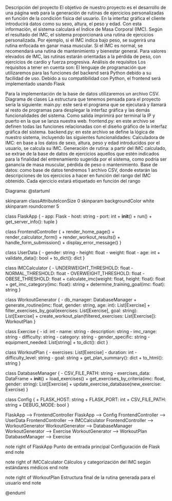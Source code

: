Descripción del proyecto
El objetivo de nuestro proyecto es el desarrollo de una página web para la generación de rutinas de ejercicios personalizadas en función de la condición física del usuario. 
En la interfaz gráfica el cliente introducirá datos como su sexo, altura, el peso y edad. Con esta información, el sistema calculará el Índice de Masa Corporal (IMC).
Según el resultado del IMC, el sistema proporcionará una rutina de ejercicios personalizada. Por ejemplo, si el IMC indica bajo peso, se sugerirá una rutina enfocada en ganar masa muscular. Si el IMC es normal, se recomendará una rutina de mantenimiento y bienestar general. Para valores elevados de IMC, las rutinas estarán orientadas a la pérdida de peso, con ejercicios de cardio y fuerza progresiva.
Análisis de requisitos
Los requisitos a tener en cuenta son:
El lenguaje de programación que utilizaremos para las funciones del backend será Python debido a su facilidad de uso. 
Debido a su compatibilidad con Python, el frontend será implementado usando Flask

Para la implementación de la base de datos utilizaremos un archivo CSV.
Diagrama de clases
La estructura que tenemos pensada para el proyecto sería la siguiente:
main.py: este será el programa que se ejecutará y llamará al resto de programas para desplegar la interfaz gráfica y las demás funcionalidades del sistema. Como salida imprimirá por terminal la IP y puerto en la que se lanza nuestra web.
frontend.py: en este archivo se definen todas las funciones relacionadas con el diseño gráfico de la interfaz gráfica del sistema. 
backend.py: en este archivo se define la lógica de nuestro sistema, incluyendo las siguientes funcionalidades:
Calculadora de IMC: en base a los datos de sexo, altura, peso y edad introducidos por el usuario, se calcula su IMC.
Generación de rutina: a partir del IMC calculado, se extrae de la base de datos de ejercicios aquellos que estén indicados para la finalidad del entrenamiento sugerida por el sistema, como podría ser ganancia de masa muscular, pérdida de peso o mantenimiento. 
Base de datos: como base de datos tendremos 1 archivo CSV, donde estarán las descripciones de los ejercicios a hacer en función del rango del IMC obtenido. Cada ejercicio estará etiquetado en función del rango

Diagrama:
@startuml

skinparam classAttributeIconSize 0
skinparam backgroundColor white
skinparam roundcorner 5

class FlaskApp {
    - app: Flask
    - host: string
    - port: int
    + __init__()
    + run()
    + get_server_info(): tuple
}

class FrontendController {
    + render_home_page()
    + render_calculator_form()
    + render_workout_results()
    + handle_form_submission()
    + display_error_message()
}

class UserData {
    - gender: string
    - height: float
    - weight: float
    - age: int
    + validate_data(): bool
    + to_dict(): dict
}

class IMCCalculator {
    - UNDERWEIGHT_THRESHOLD: float
    - NORMAL_THRESHOLD: float
    - OVERWEIGHT_THRESHOLD: float
    - OBESE_THRESHOLD: float
    + calculate_imc(weight: float, height: float): float
    + get_imc_category(imc: float): string
    + determine_training_goal(imc: float): string
}

class WorkoutGenerator {
    - db_manager: DatabaseManager
    + generate_routine(imc: float, gender: string, age: int): List[Exercise]
    + filter_exercises_by_goal(exercises: List[Exercise], goal: string): List[Exercise]
    + create_workout_plan(filtered_exercises: List[Exercise]): WorkoutPlan
}

class Exercise {
    - id: int
    - name: string
    - description: string
    - imc_range: string
    - difficulty: string
    - category: string
    - gender_specific: string
    - equipment_needed: List[string]
    + to_dict(): dict
}

class WorkoutPlan {
    - exercises: List[Exercise]
    - duration: int
    - difficulty_level: string
    - goal: string
    + get_plan_summary(): dict
    + to_html(): string
}

class DatabaseManager {
    - CSV_FILE_PATH: string
    - exercises_data: DataFrame
    + __init__()
    + load_exercises()
    + get_exercises_by_criteria(imc: float, gender: string): List[Exercise]
    + update_exercise_database(new_exercise: Exercise)
}

class Config {
    + FLASK_HOST: string
    + FLASK_PORT: int
    + CSV_FILE_PATH: string
    + DEBUG_MODE: bool
}

FlaskApp --> FrontendController
FlaskApp --> Config
FrontendController --> UserData
FrontendController --> IMCCalculator
FrontendController --> WorkoutGenerator
WorkoutGenerator --> DatabaseManager
WorkoutGenerator --> Exercise
WorkoutGenerator --> WorkoutPlan
DatabaseManager --> Exercise

note right of FlaskApp
  Punto de entrada principal
  Configuración de Flask
end note

note right of IMCCalculator
  Cálculos y categorización
  del IMC según estándares
  médicos
end note

note right of WorkoutPlan
  Estructura final de la
  rutina generada para
  el usuario
end note

@enduml
